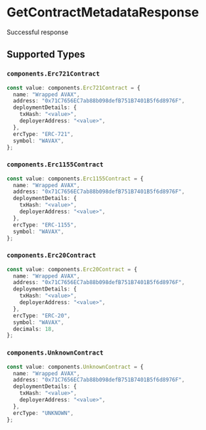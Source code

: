 # GetContractMetadataResponse

Successful response


## Supported Types

### `components.Erc721Contract`

```typescript
const value: components.Erc721Contract = {
  name: "Wrapped AVAX",
  address: "0x71C7656EC7ab88b098defB751B7401B5f6d8976F",
  deploymentDetails: {
    txHash: "<value>",
    deployerAddress: "<value>",
  },
  ercType: "ERC-721",
  symbol: "WAVAX",
};
```

### `components.Erc1155Contract`

```typescript
const value: components.Erc1155Contract = {
  name: "Wrapped AVAX",
  address: "0x71C7656EC7ab88b098defB751B7401B5f6d8976F",
  deploymentDetails: {
    txHash: "<value>",
    deployerAddress: "<value>",
  },
  ercType: "ERC-1155",
  symbol: "WAVAX",
};
```

### `components.Erc20Contract`

```typescript
const value: components.Erc20Contract = {
  name: "Wrapped AVAX",
  address: "0x71C7656EC7ab88b098defB751B7401B5f6d8976F",
  deploymentDetails: {
    txHash: "<value>",
    deployerAddress: "<value>",
  },
  ercType: "ERC-20",
  symbol: "WAVAX",
  decimals: 18,
};
```

### `components.UnknownContract`

```typescript
const value: components.UnknownContract = {
  name: "Wrapped AVAX",
  address: "0x71C7656EC7ab88b098defB751B7401B5f6d8976F",
  deploymentDetails: {
    txHash: "<value>",
    deployerAddress: "<value>",
  },
  ercType: "UNKNOWN",
};
```

